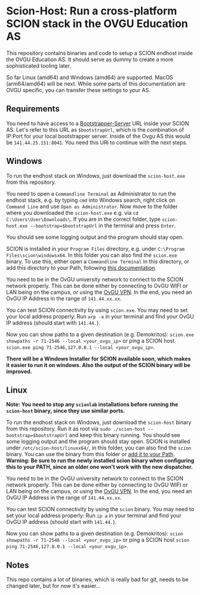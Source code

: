 # Scion-Host: Run a cross-platform SCION stack in the OVGU Education AS
This repository contains binaries and code to setup a SCION endhost inside the OVGU Education AS. It should serve as dummy to create a more sophisticated tooling later.

So far Linux (amd64) and Windows (amd64) are supported. MacOS (arm64/amd64) will be next. While some parts of this documentation are OVGU specific, you can transfer these settings to your AS.

## Requirements
You need to have access to a [Bootstrapper-Server](https://github.com/netsys-lab/bootstrap-server) URL inside your SCION AS. Let's refer to this URL as `$bootstrapUrl`, which is the combination of IP:Port for your local bootstrapper server. Inside of the Ovgu AS this would be `141.44.25.151:8041`. You need this URl to continue with the next steps.  

## Windows
To run the endhost stack on Windows, just download the `scion-host.exe` from this repository. 

You need to open a `Commandline Terminal` as Administrator to run the endhost stack, e.g. by typing `cmd` into Windows search, right click on `Command Line` and use `Open as Administrator`. Now move to the folder where you downloaded the `scion-host.exe` e.g. via `cd C:\Users\User\Downloads\`. If you are in the correct folder, type `scion-host.exe --bootstrap=$bootstrapUrl` in the terminal and press `Enter`. 

You should see some logging output and the program should stay open.

SCION is installed in your `Program Files` directory, e.g. under `C:\Program Files\scion\windowsx64`. In this folder you can also find the `scion.exe` binary. To use this, either open a `Commandline Terminal` in this directory, or add this directory to your Path, following [this documentation](https://www.autodesk.com/support/technical/article/caas/sfdcarticles/sfdcarticles/Adding-folder-path-to-Windows-PATH-environment-variable.html).

You need to be in the OvGU university network to connect to the SCION network properly. This can be done either by connecting to OvGU WIFI or LAN being on the campus, or using the [OvGU VPN](https://www.urz.ovgu.de/vpn-path-204,616.html). In the end, you need an OvGU IP Address in the range of `141.44.xx.xx`.

You can test SCION connectivity by using `scion.exe`. You may need to set your local address properly: Run `arp -a` in your terminal and find your OvGU IP address (should start with `141.44.`).

Now you can show paths to a given destination (e.g. Demokritos): `scion.exe showpaths -r 71-2546 --local <your_ovgu_ip>` or ping a SCION host `scion.exe ping 71-2546,127.0.0.1 --local <your_ovgu_ip>`.

**There will be a Windows Installer for SCION available soon, which makes it easier to run it on windows. Also the output of the SCION binary will be improved.**

## Linux
**Note: You need to stop any `scionlab` installations before running the `scion-host` binary, since they use similar ports.**

To run the endhost stack on Windows, just download the `scion-host` binary from this repository. Run it as root via `sudo ./scion-host --bootstrap=$bootstrapUrl` and keep this binary running. You should see some logging output and the program should stay open. SCION is installed under `/etc/scion-host/linuxx64/`, in this folder, you can also find the `scion` binary. You can use the binary from this folder or [add it to your Path](https://phoenixnap.com/kb/linux-add-to-path). **Warning: Be sure to run the newly installed scion binary when configuring this to your PATH, since an older one won't work with the new dispatcher.** 

You need to be in the OvGU university network to connect to the SCION network properly. This can be done either by connecting to OvGU WIFI or LAN being on the campus, or using the [OvGU VPN](https://www.urz.ovgu.de/vpn-path-204,616.html). In the end, you need an OvGU IP Address in the range of `141.44.xx.xx`.

You can test SCION connectivity by using the `scion` binary. You may need to set your local address properly: Run `ip a` in your terminal and find your OvGU IP address (should start with `141.44.`).

Now you can show paths to a given destination (e.g. Demokritos): `scion showpaths -r 71-2546 --local <your_ovgu_ip>` or ping a SCION host `scion ping 71-2546,127.0.0.1 --local <your_ovgu_ip>`.

## Notes
This repo contains a lot of binaries, which is really bad for git, needs to be changed later, but for now it's easier...
